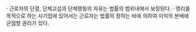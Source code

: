· 근로자의 단결, 단체교섭과 단체행동의 자유는 법률의 범위내에서 보장된다.
· 영리를 목적으로 하는 사기업에 있어서는 근로자는 법률의 정하는 바에 의하여 이익의 분배에 균점할 권리가 있다.
